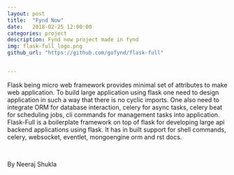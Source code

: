 ```yaml
---
layout: post
title:  "Fynd Now"
date:   2018-02-25 12:00:00
categories: project
description: Fynd now project made in fynd
img: flask-full_logo.png
github_url: "https://github.com/gofynd/flask-full"


---
```

<head>
    <meta charset="utf-8">
    <title>gofynd</title>
    <meta content="width=device-width, initial-scale=1" name="viewport">
    <meta content="Webflow" name="generator">
    <link href="css/style.css" rel="stylesheet" type="text/css">
    <link rel="stylesheet" type="text/css" href="/inspector-stylesheet.css"/>
    <link href="css/heronormalize.css" rel="stylesheet" type="text/css">
    <link href="css/herowebflow.css" rel="stylesheet" type="text/css">
    <link href="css/herogofynd-10a26b.webflow.css" rel="stylesheet" type="text/css">
    <link href="css/bluenormalize.css" rel="stylesheet" type="text/css">
<link href="css/bluewebflow.css" rel="stylesheet" type="text/css">
<link href="css/bluesanils-exceptional-project.webflow.css" rel="stylesheet" type="text/css">
<link href="css/projectnormalize.css" rel="stylesheet" type="text/css">
    <link href="css/projectwebflow.css" rel="stylesheet" type="text/css">
    <link href="css/projectsanils-amazing-project.webflow.css" rel="stylesheet" type="text/css">
    <link href="css/blognormalize.css" rel="stylesheet" type="text/css">
  <link href="css/blogwebflow.css" rel="stylesheet" type="text/css">
  <link href="css/blogsanils-amazing-project.webflow.css" rel="stylesheet" type="text/css">
    <!-- [if lt IE 9]><script src="https://cdnjs.cloudflare.com/ajax/libs/html5shiv/3.7.3/html5shiv.min.js" type="text/javascript"></script><![endif] -->
    <script type="text/javascript">
        ! function(o, c) {
            var n = c.documentElement,
                t = " w-mod-";
            n.className += t + "js", ("ontouchstart" in o || o.DocumentTouch && c instanceof DocumentTouch) && (n.className += t + "touch")
        }(window, document);
    </script>
    <link href="images/favicon.ico" rel="shortcut icon" type="image/x-icon">
    <link href="images/webclip.png" rel="apple-touch-icon">
</head>

<p>Flask being micro web framework provides minimal set of attributes to make web application. To build large application using flask one need to design application in such a way that there is no cyclic imports. One also need to integrate ORM for database interaction, celery for async tasks, celery beat for scheduling jobs, cli commands for management tasks into application.
Flask-Full is a boilerplate framework on top of flask for developing large api backend applications using flask. It has in built support for shell commands, celery, websocket, eventlet, mongoengine orm and rst docs.</p>

<br>
<p>By Neeraj Shukla</p>
